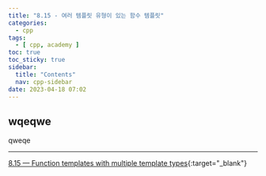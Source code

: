 ```yaml
---
title: "8.15 - 여러 템플릿 유형이 있는 함수 템플릿"
categories:
  - cpp
tags:
  - [ cpp, academy ]
toc: true
toc_sticky: true
sidebar:
  title: "Contents"
  nav: cpp-sidebar
date: 2023-04-18 07:02
---
```


## wqeqwe

qweqe

---

[8.15 — Function templates with multiple template types](https://www.learncpp.com/cpp-tutorial/function-templates-with-multiple-template-types/){:target="_blank"}

<!--

<div class="notice--info" markdown="1">
<span class="notice-title">
**TITLE**
</span>

BODY
</div>

-->